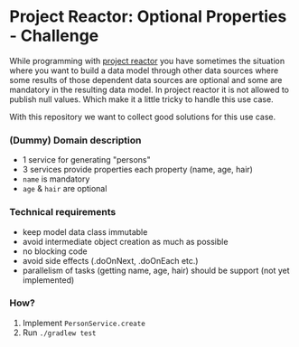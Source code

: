 # Project Reactor: Optional Properties - Challenge 

While programming with [project reactor][1] you have sometimes the situation where you want to build a data model through other data sources where some results of those dependent data sources are optional and some are mandatory in the resulting data model.
In project reactor it is not allowed to publish null values. Which make it a little tricky to handle this use case.

With this repository we want to collect good solutions for this use case. 

### (Dummy) Domain description
* 1 service for generating "persons"
* 3 services provide properties each property (name, age, hair)
* ```name``` is mandatory
* ```age``` & ```hair``` are optional


### Technical requirements
* keep model data class immutable
* avoid intermediate object creation as much as possible
* no blocking code
* avoid side effects (.doOnNext, .doOnEach etc.)
* parallelism of tasks (getting name, age, hair) should be support (not yet implemented)

### How?
1. Implement ```PersonService.create```
2. Run ```./gradlew test```

[1]: https://projectreactor.io/